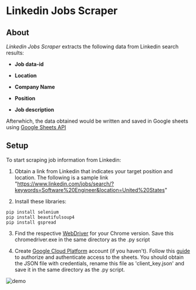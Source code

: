 # Linkedin Jobs Scraper

## About
*Linkedin Jobs Scraper* extracts the following data from Linkedin search results:
- **Job data-id**

- **Location**

- **Company Name**

- **Position**

- **Job description**

Afterwhich, the data obtained would be written and saved in Google sheets using [Google Sheets API](https://developers.google.com/sheets/api) 
## Setup
To start scraping job information from Linkedin: 
1) Obtain a link from Linkedin that indicates your target position and location. The following is a sample link "https://www.linkedin.com/jobs/search/?keywords=Software%20Engineer&location=United%20States"

2) Install these libraries: 
```
pip install selenium
pip install beautifulsoup4
pip install gspread
```
3) Find the respective [WebDriver](https://chromedriver.chromium.org/downloads) for your Chrome version. Save this chromedriver.exe in the same directory as the .py script 

4) Create [Google Cloud Platform](https://cloud.google.com/) account (if you haven't). Follow this [guide](https://gspread.readthedocs.io/en/latest/oauth2.html#) to authorize and authenticate access to the sheets. You should obtain the JSON file with credentials, rename this file as 'client_key.json' and save it in the same directory as the .py script.



![demo](https://user-images.githubusercontent.com/76123658/104187049-449b1e00-5452-11eb-9bb4-b28860daeee8.gif)
